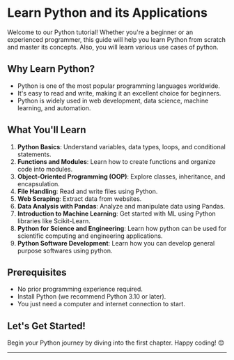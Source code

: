 # Learn Python and its Applications

Welcome to our Python tutorial! Whether you're a beginner or an experienced programmer, this guide will help you learn Python from scratch and master its concepts. Also, you will learn various use cases of python.

## Why Learn Python?
- Python is one of the most popular programming languages worldwide.
- It's easy to read and write, making it an excellent choice for beginners.
- Python is widely used in web development, data science, machine learning, and automation.

## What You'll Learn
1. **Python Basics**: Understand variables, data types, loops, and conditional statements.
2. **Functions and Modules**: Learn how to create functions and organize code into modules.
3. **Object-Oriented Programming (OOP)**: Explore classes, inheritance, and encapsulation.
4. **File Handling**: Read and write files using Python.
5. **Web Scraping**: Extract data from websites.
6. **Data Analysis with Pandas**: Analyze and manipulate data using Pandas.
7. **Introduction to Machine Learning**: Get started with ML using Python libraries like Scikit-Learn.
8. **Python for Science and Engineering**: Learn how python can be used for scientific computing and engineering applications.
9. **Python Software Development**: Learn how you can develop general purpose softwares using python.

## Prerequisites
- No prior programming experience required.
- Install Python (we recommend Python 3.10 or later).
- You just need a computer and internet connection to start.

## Let's Get Started!
Begin your Python journey by diving into the first chapter. Happy coding! 😊

---
